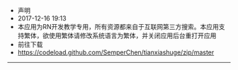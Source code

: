 - 声明
- 2017-12-16 19:13
- 本应用为RN开发教学专用，所有资源都来自于互联网第三方搜索。本应用支持繁体，欲使用繁体请修改系统语言为繁体，并关闭应用后台重打开应用
- 前往下载
- https://codeload.github.com/SemperChen/tianxiashuge/zip/master
---
